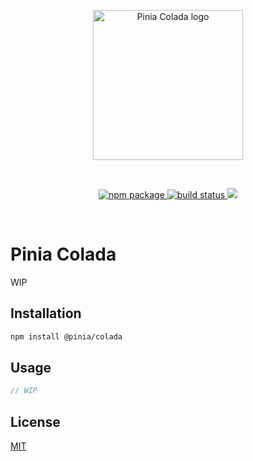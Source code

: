 <p align="center">
  <img width="240" src="https://github.com/posva/pinia-colada/assets/664177/02011637-f94d-4a35-854a-02f7aed86a3c" alt="Pinia Colada logo">
</p>
<br/>
<p align="center">
  <a href="https://npmjs.com/package/@pinia/colada">
    <img src="https://badgen.net/npm/v/@pinia/colada/latest" alt="npm package">
  </a>
  <a href="https://github.com/posva/pinia-colada/actions/workflows/test.yml">
    <img src="https://github.com/posva/pinia-colada/workflows/test/badge.svg" alt="build status">
  </a>
  <a href="https://codecov.io/gh/posva/pinia-colada">
    <img src="https://codecov.io/gh/posva/pinia-colada/branch/main/graph/badge.svg?token=9WqnRrLf1Q"/>
  </a>
</p>
<br/>


# Pinia Colada

WIP

## Installation

```sh
npm install @pinia/colada
```

## Usage

```js
// WIP
```

## License

[MIT](http://opensource.org/licenses/MIT)
